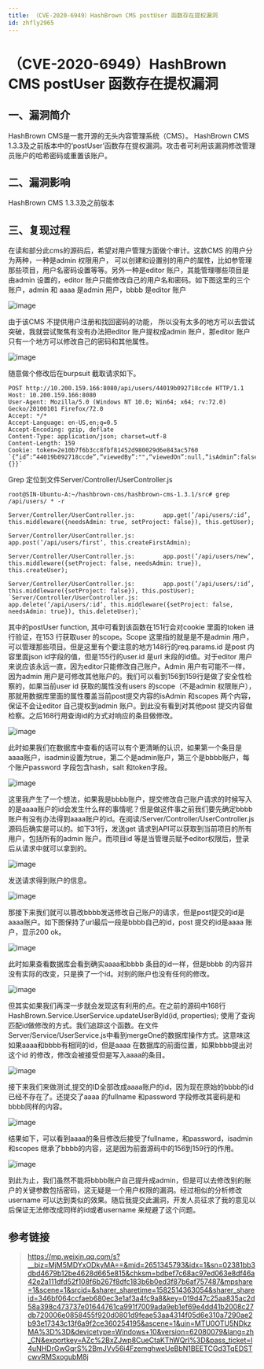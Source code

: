 ```yaml
---
title: （CVE-2020-6949）HashBrown CMS postUser 函数存在提权漏洞
id: zhfly2965
---
```


# （CVE-2020-6949）HashBrown CMS postUser 函数存在提权漏洞

## 一、漏洞简介

HashBrown CMS是一套开源的无头内容管理系统（CMS）。 HashBrown CMS 1.3.3及之前版本中的‘postUser’函数存在提权漏洞。攻击者可利用该漏洞修改管理员账户的哈希密码或重置该账户。

## 二、漏洞影响

HashBrown CMS 1.3.3及之前版本

## 三、复现过程

在读和部分此cms的源码后，希望对用户管理方面做个审计。这款CMS 的用户分为两种，一种是admin 权限用户， 可以创建和设置别的用户的属性，比如参管理那些项目，用户名密码设置等等。另外一种是editor 账户，其能管理哪些项目是由admin 设置的，editor 账户只能修改自己的用户名和密码。如下图这里的三个账户，admin 和 aaaa 是admin 用户，bbbb 是editor 账户

![image](../img/1a807698abb36a97139ef9e55bd8a2cd.png)

由于该CMS 不提供用户注册和找回密码的功能， 所以没有太多的地方可以去尝试突破，我就尝试聚焦有没有办法把editor 账户提权成admin 账户，那editor 账户只有一个地方可以修改自己的密码和其他属性。

![image](../img/3c471f12435a1842e1a6fc1a1fa25376.png)

随意做个修改后在burpsuit 截取请求如下。

```
POST http://10.200.159.166:8080/api/users/44019b092718ccde HTTP/1.1
Host: 10.200.159.166:8080
User-Agent: Mozilla/5.0 (Windows NT 10.0; Win64; x64; rv:72.0) Gecko/20100101 Firefox/72.0
Accept: */*
Accept-Language: en-US,en;q=0.5
Accept-Encoding: gzip, deflate
Content-Type: application/json; charset=utf-8
Content-Length: 159
Cookie: token=2e10b7f6b3cc8fbf81452d980029d6e843ac5760 `{“id”:“44019b092718ccde”,“viewedBy”:"",“viewedOn”:null,“isAdmin”:false,“isCurrent”:false,“username”:“bbbb”,“fullName”:“bbbb”,“email”:"",“theme”:"",“scopes”:{}}` 
```

Grep 定位到文件Server/Controller/UserController.js

```
root@SIN-Ubuntu-A:~/hashbrown-cms/hashbrown-cms-1.3.1/src# grep /api/users/ * -r

Server/Controller/UserController.js:        app.get(’/api/users/:id’, this.middleware({needsAdmin: true, setProject: false}), this.getUser);

Server/Controller/UserController.js:        app.post(’/api/users/first’, this.createFirstAdmin);

Server/Controller/UserController.js:        app.post(’/api/users/new’, this.middleware({setProject: false, needsAdmin: true}), this.createUser);

Server/Controller/UserController.js:        app.post(’/api/users/:id’, this.middleware({setProject: false}), this.postUser); `Server/Controller/UserController.js:        app.delete(’/api/users/:id’, this.middleware({setProject: false, needsAdmin: true}), this.deleteUser);` 
```

其中的postUser function, 其中可看到该函数在151行会对cookie 里面的token 进行验证，在153 行获取user 的scope。Scope 这里指的就是是不是admin 用户，可以管理那些项目。但是这里有个要注意的地方148行的req.params.id 是post 内容里面json id字段的值，但是155行的user.id 是url 末段的id值。对于editor 用户来说应该永远一直，因为editor只能修改自己账户。Admin 用户有可能不一样，因为admin 用户是可修改其他账户的。我们可以看到156到159行是做了安全性检察的，如果当前user id 获取的属性没有users 的scope（不是admin 权限账户），那就用数据库里面的属性覆盖当前post提交内容的isAdmin 和scopes 两个内容，保证不会让editor 自己提权到admin 账户。到此没有看到对其他post 提交内容做检察。之后168行用查询id的方式对响应的条目做修改。

![image](../img/6c487c89ea067b063678e1f96f924773.png)

此时如果我们在数据库中查看的话可以有个更清晰的认识，如果第一个条目是aaaa账户，isadmin设置为true，第二个是admin账户，第三个是bbbb账户，每个账户password 字段包含hash，salt 和token字段。

![image](../img/17dc6cbcf286ee605f245284b0b0e5c1.png)

这里我产生了一个想法，如果我是bbbb账户，提交修改自己账户请求的时候写入的是aaaa账户的id会发生什么样的事情呢？但是做这件事之前我们要先确定bbbb账户有没有办法得到aaaa账户的id。在阅读/Server/Controller/UserController.js源码后确实是可以的。如下31行，发送get 请求到API可以获取到当前项目的所有用户，包括所有的admin 账户。而项目id 等是当管理员赋予editor权限后，登录后从请求中就可以拿到的。

![image](../img/7a1ff5e1562c5129ef25856ca2b155f0.png)

发送请求得到账户的信息。

![image](../img/80fa06e0d4e97eacba2ec3c4a4c92412.png)

那接下来我们就可以篡改bbbb发送修改自己账户的请求，但是post提交的id是aaaa账户。如下图保持了url最后一段是bbbb自己的id，post 提交的id是aaaa 账户，显示200 ok。

![image](../img/42da156574435bb8e5db114d936c6bc1.png)

此时如果查看数据库会看到确实aaaa和bbbb 条目的id一样，但是bbbb 的内容并没有实际的改变，只是换了一个id。对别的账户也没有任何的修改。

![image](../img/8df8c092a1d42fcd124071ff341ae90b.png)

但其实如果我们再深一步就会发现这有利用的点。在之前的源码中168行HashBrown.Service.UserService.updateUserById(id, properties); 使用了查询匹配id做修改的方式。我们追踪这个函数。在文件Server/Service/UserService.js中看到mergeOne的数据库操作方式。这意味这如果aaaa和bbbb有相同的id，但是aaaa 在数据库的前面位置，如果bbbb提出对这个id 的修改，修改会被接受但是写入aaaa的条目。

![image](../img/ae36dc5e769c717d06a1538f4c18258f.png)

接下来我们来做测试,提交的ID全部改成aaaa账户的id，因为现在原始的bbbb的id已经不存在了。还提交了aaaa 的fullname 和password 字段修改其密码是和bbbb同样的内容。

![image](../img/5f4723830daa09102a91af63c17639e4.png)

结果如下，可以看到aaaa的条目修改后接受了fullname，和password，isadmin和scopes 继承了bbbb的内容，这是因为前面源码中的156到159行的作用。

![image](../img/778be842907c07fee5528feafb72ff51.png)

到此为止，我们虽然不能将bbbb账户自己提升成admin，但是可以去修改别的账户的关键参数包括密码，这无疑是一个用户权限的漏洞。经过相似的分析修改username 可以达到类似的效果。随后我提交此漏洞，开发人员征求了我的意见以后保证无法修改成同样的id或者username 来规避了这个问题。

## 参考链接

> https://mp.weixin.qq.com/s?__biz=MjM5MDYxODkyMA==&mid=2651345793&idx=1&sn=02381bb3dbd4679b12be4628d665e815&chksm=bdbef7c68ac97ed063e8df46a42e2a111dfd52f108f6b267f8dfc183b6b0ed3f87b6af757487&mpshare=1&scene=1&srcid=&sharer_sharetime=1582514363054&sharer_shareid=346bf064ccfaeb680ec3e1af3a4fc9a8&key=019d47c25aa835ac2d58a398c473737e01644761ca991f7009ada9eb1ef69e4dd41b2008c27db720006e0858455f920d0801d9feae53aa4314f05d6e310a7290ae2b93e17343c13f6a9f2ce360254195&ascene=1&uin=MTU0OTU5NDkzMA%3D%3D&devicetype=Windows+10&version=62080079&lang=zh_CN&exportkey=AZc%2BxZJwp8CueCtaKThWQrI%3D&pass_ticket=l4uNHDrGwGqrS%2BmJVv56i4FzemghweUeBbN1BEETCGd3TqEDSTcwvRMSxogubM8j